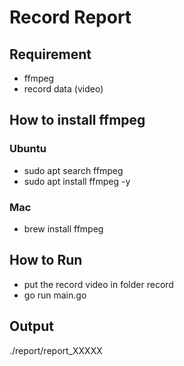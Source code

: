 # Record Report

## Requirement
- ffmpeg 
- record data (video)

## How to install ffmpeg
### Ubuntu
- sudo apt search ffmpeg
- sudo apt install ffmpeg -y
### Mac
- brew install ffmpeg

## How to Run
- put the record video in folder record
- go run main.go

## Output 
./report/report_XXXXX